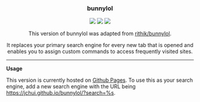 <h3 align="center">bunnylol</h3>

<p align="center">
    <a href="https://github.com/jchui/bunnylol"><img src="https://img.shields.io/github/issues/jchui/bunnylol.svg"></a>
    <a href="https://github.com/jchui/bunnylol"><img src="https://img.shields.io/github/languages/code-size/jchui/bunnylol.svg"></a>
    <a href="https://github.com/jchui/bunnylol"><img src="https://img.shields.io/tokei/lines/github/jchui/bunnylol.svg"></a>
</p>

<p align="center">
    This version of bunnylol was adapted from <a href="https://github.com/rithik/bunnylol">rithik/bunnylol</a>.
</p>

<p align="center">
It replaces your primary search engine for every new tab that is opened and enables you to assign custom commands to access frequently visited sites.
</p>

<hr />

**Usage**

This version is currently hosted on <a href="https://jchui.github.io/bunnylol/">Github Pages</a>. To use this as your search engine, add a new search engine with the URL being <a href="https://jchui.github.io/bunnylol/">https://jchui.github.io/bunnylol/?search=%s</a>.
